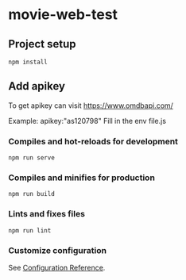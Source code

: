 # movie-web-test

## Project setup

```
npm install
```

## Add apikey

To get apikey can visit https://www.omdbapi.com/

Example:
apikey:"as120798"
Fill in the env file.js

### Compiles and hot-reloads for development

```
npm run serve
```

### Compiles and minifies for production

```
npm run build
```

### Lints and fixes files

```
npm run lint
```

### Customize configuration

See [Configuration Reference](https://cli.vuejs.org/config/).
